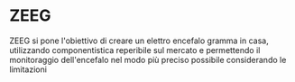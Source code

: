 # ZEEG
ZEEG si pone l'obiettivo di creare un elettro encefalo gramma in casa, utilizzando componentistica reperibile sul mercato e permettendo il monitoraggio dell'encefalo nel modo più preciso possibile considerando le limitazioni
